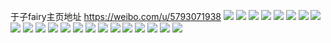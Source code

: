 于子fairy主页地址 https://weibo.com/u/5793071938 
![](https://wx4.sinaimg.cn/mw2000/006k38Eagy1h7qzwvu265j31ja21pkjm.jpg) 
![](https://wx4.sinaimg.cn/mw2000/006k38Eagy1h7qzwxdtfjj31dj1u1npd.jpg) 
![](https://wx4.sinaimg.cn/mw2000/006k38Eagy1h7qzwzh890j31i0200qv5.jpg) 
![](https://wx4.sinaimg.cn/mw2000/006k38Eagy1h7qzwtjh05j30tt0vitr6.jpg) 
![](https://wx4.sinaimg.cn/mw2000/006k38Eagy1h7m5xux0tcj31yg2lyb2b.jpg) 
![](https://wx4.sinaimg.cn/mw2000/006k38Eagy1h7m5xws34uj32172pme83.jpg) 
![](https://wx4.sinaimg.cn/mw2000/006k38Eagy1h7m5y0fss3j321c2ps4qs.jpg) 
![](https://wx4.sinaimg.cn/mw2000/006k38Eagy1h7m5y2yyc5j32c02c0u0y.jpg) 
![](https://wx4.sinaimg.cn/mw2000/006k38Eagy1h7m5y7fy80j328a2z24qt.jpg) 
![](https://wx4.sinaimg.cn/mw2000/006k38Eagy1h7m5yats71j32c02c0kjn.jpg) 
![](https://wx4.sinaimg.cn/mw2000/006k38Eagy1h7m5yedqklj32c02c0b2c.jpg) 
![](https://wx4.sinaimg.cn/mw2000/006k38Eagy1h7m5xr8954j327n2y7b2d.jpg) 
![](https://wx4.sinaimg.cn/mw2000/006k38Eagy1h7m5yhk0kjj31ph29zqv6.jpg) 
![](https://wx4.sinaimg.cn/mw2000/006k38Eagy1h7cxofp009j324a2tqu10.jpg) 
![](https://wx4.sinaimg.cn/mw2000/006k38Eagy1h7cxo90ppvj31qv2btkjn.jpg) 
![](https://wx4.sinaimg.cn/mw2000/006k38Eagy1h7cxolst7fj32c03411kx.jpg) 
![](https://wx4.sinaimg.cn/mw2000/006k38Eagy1h7cxopkpu1j31ym2m57wl.jpg) 
![](https://wx4.sinaimg.cn/mw2000/006k38Eagy1h7cxosx98rj32dd35sb2e.jpg) 
![](https://wx4.sinaimg.cn/mw2000/006k38Eagy1h7cxpkyb15j32c0340e85.jpg) 
![](https://wx4.sinaimg.cn/mw2000/006k38Eagy1h7cxp92rwyj32682wahdx.jpg) 
![](https://wx4.sinaimg.cn/mw2000/006k38Eagy1h7cxp0gkvnj326h2wnb2f.jpg) 
![](https://wx4.sinaimg.cn/mw2000/006k38Eagy1h7cxpd7dagj31h21yqh2x.jpg) 
